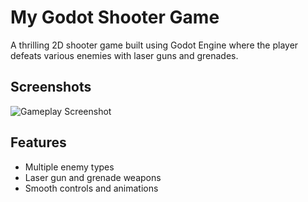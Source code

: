 # My Godot Shooter Game

A thrilling 2D shooter game built using Godot Engine where the player defeats various enemies with laser guns and grenades.

## Screenshots

![Gameplay Screenshot](![1](https://github.com/user-attachments/assets/170097ac-0da4-42da-a1a3-7200087a7a19)
)


## Features

- Multiple enemy types
- Laser gun and grenade weapons
- Smooth controls and animations
